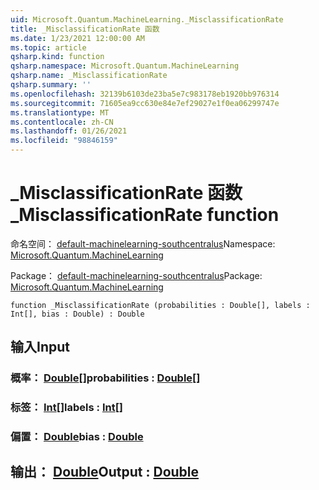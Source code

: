 ```yaml
---
uid: Microsoft.Quantum.MachineLearning._MisclassificationRate
title: _MisclassificationRate 函数
ms.date: 1/23/2021 12:00:00 AM
ms.topic: article
qsharp.kind: function
qsharp.namespace: Microsoft.Quantum.MachineLearning
qsharp.name: _MisclassificationRate
qsharp.summary: ''
ms.openlocfilehash: 32139b6103de23ba5e7c983178eb1920bb976314
ms.sourcegitcommit: 71605ea9cc630e84e7ef29027e1f0ea06299747e
ms.translationtype: MT
ms.contentlocale: zh-CN
ms.lasthandoff: 01/26/2021
ms.locfileid: "98846159"
---
```

# <a name="_misclassificationrate-function"></a><span data-ttu-id="f343e-102">_MisclassificationRate 函数</span><span class="sxs-lookup"><span data-stu-id="f343e-102">_MisclassificationRate function</span></span>

<span data-ttu-id="f343e-103">命名空间： [default-machinelearning-southcentralus](xref:Microsoft.Quantum.MachineLearning)</span><span class="sxs-lookup"><span data-stu-id="f343e-103">Namespace: [Microsoft.Quantum.MachineLearning](xref:Microsoft.Quantum.MachineLearning)</span></span>

<span data-ttu-id="f343e-104">Package： [default-machinelearning-southcentralus](https://nuget.org/packages/Microsoft.Quantum.MachineLearning)</span><span class="sxs-lookup"><span data-stu-id="f343e-104">Package: [Microsoft.Quantum.MachineLearning](https://nuget.org/packages/Microsoft.Quantum.MachineLearning)</span></span>




```qsharp
function _MisclassificationRate (probabilities : Double[], labels : Int[], bias : Double) : Double
```


## <a name="input"></a><span data-ttu-id="f343e-105">输入</span><span class="sxs-lookup"><span data-stu-id="f343e-105">Input</span></span>

### <a name="probabilities--double"></a><span data-ttu-id="f343e-106">概率： [Double](xref:microsoft.quantum.lang-ref.double)[]</span><span class="sxs-lookup"><span data-stu-id="f343e-106">probabilities : [Double](xref:microsoft.quantum.lang-ref.double)[]</span></span>




### <a name="labels--int"></a><span data-ttu-id="f343e-107">标签： [Int](xref:microsoft.quantum.lang-ref.int)[]</span><span class="sxs-lookup"><span data-stu-id="f343e-107">labels : [Int](xref:microsoft.quantum.lang-ref.int)[]</span></span>




### <a name="bias--double"></a><span data-ttu-id="f343e-108">偏置： [Double](xref:microsoft.quantum.lang-ref.double)</span><span class="sxs-lookup"><span data-stu-id="f343e-108">bias : [Double](xref:microsoft.quantum.lang-ref.double)</span></span>





## <a name="output--double"></a><span data-ttu-id="f343e-109">输出： [Double](xref:microsoft.quantum.lang-ref.double)</span><span class="sxs-lookup"><span data-stu-id="f343e-109">Output : [Double](xref:microsoft.quantum.lang-ref.double)</span></span>

